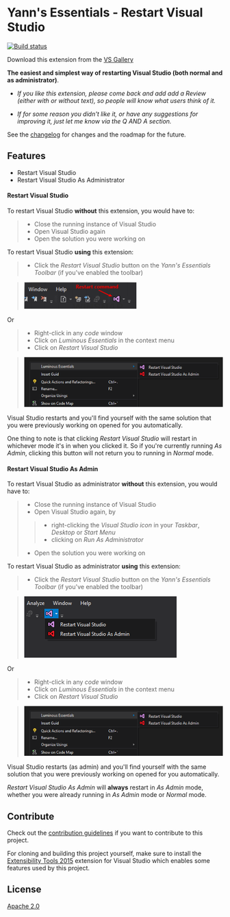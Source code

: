 # Yann's Essentials - Restart Visual Studio

[![Build status](https://ci.appveyor.com/api/projects/status/ghwvajcd2wifg4cm/branch/develop?svg=true)](https://ci.appveyor.com/project/YannDuran/restart-visual-studio/branch/develop)

<!-- Update the VS Gallery link after you upload the VSIX-->
Download this extension from the [VS Gallery](https://visualstudiogallery.msdn.microsoft.com/b0cbfde4-9b7a-4a8e-96d9-a689d37b2279)
<!--or get the [CI build](http://vsixgallery.com/extension/b0cbfde4-9b7a-4a8e-96d9-a689d37b2279/).-->

<!------------------------------------------->

**The easiest and simplest way of restarting Visual Studio (both normal and as administrator)**.

- *If you like this extension, please come back and add add a *Review* (either with or without text), so people will know what users think of it.*

- *If for some reason you didn't like it, or have any suggestions for improving it, just let me know via the *Q AND A* section.*

See the [changelog](CHANGELOG.md) for changes and the roadmap for the future.

## Features
- Restart Visual Studio
- Restart Visual Studio As Administrator

#### Restart Visual Studio
To restart Visual Studio **without** this extension, you would have to:

>- Close the running instance of Visual Studio
>- Open Visual Studio again
>- Open the solution you were working on

To restart Visual Studio **using** this extension:

>- Click the *Restart Visual Studio* button on the *Yann's Essentials Toolbar* 
(if you've enabled the toolbar)


><img src="art/Restart (Normal).png" alt="Restart (normal)" />

Or

>- Right-click in any *code* window
>- Click on *Luminous Essentials* in the context menu
>- Click on *Restart Visual Studio*

><img src="art/Restart (code).png" alt="Restart (from code)" />

Visual Studio restarts and you'll find yourself with the same solution 
that you were previously working on opened for you automatically.

One thing to note is that clicking *Restart Visual Studio* will restart in whichever mode it's in when you clicked it.
So if you're currently running *As Admin*, clicking this button will not return you to running in *Normal* mode.

#### Restart Visual Studio As Admin
To restart Visual Studio as administrator **without** this extension, 
you would have to:

>- Close the running instance of Visual Studio
>- Open Visual Studio again, by
>>- right-clicking the *Visual Studio icon* in your *Taskbar*, *Desktop* or *Start Menu*
>>- clicking on *Run As Administrator*
>- Open the solution you were working on

To restart Visual Studio as administrator **using** this extension:

>- Click the *Restart Visual Studio* button on the *Yann's Essentials Toolbar* 
(if you've enabled the toolbar)

><img src="art/Restart (elevated).png" alt="Restart (as Admin)" />

Or

>- Right-click in any *code* window
>- Click on *Luminous Essentials* in the context menu
>- Click on *Restart Visual Studio*

><img src="art/Restart (code).png" alt="Restart (from code)" />

Visual Studio restarts (as admin) and you'll find yourself with the same solution 
that you were previously working on opened for you automatically.

*Restart Visual Studio As Admin* will **always** restart in *As Admin* mode, 
whether you were already running in *As Admin* mode or *Normal* mode.

## Contribute
Check out the [contribution guidelines](CONTRIBUTING.md)
if you want to contribute to this project.

For cloning and building this project yourself, make sure to install the
[Extensibility Tools 2015](https://visualstudiogallery.msdn.microsoft.com/ab39a092-1343-46e2-b0f1-6a3f91155aa6)
extension for Visual Studio which enables some features used by this project.

## License
[Apache 2.0](LICENSE)